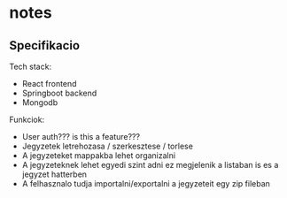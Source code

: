 # notes

## Specifikacio

Tech stack:
- React frontend
- Springboot backend
- Mongodb

Funkciok:
- User auth??? is this a feature???
- Jegyzetek letrehozasa / szerkesztese / torlese
- A jegyzeteket mappakba lehet organizalni
- A jegyzeteknek lehet egyedi szint adni ez megjelenik a listaban is es a jegyzet hatterben
- A felhasznalo tudja importalni/exportalni a jegyzeteit egy zip fileban